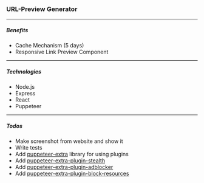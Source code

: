 ### URL-Preview Generator

---
##### Benefits
* Cache Mechanism (5 days)
* Responsive Link Preview Component

---
##### Technologies
* Node.js
* Express
* React
* Puppeteer

---
##### Todos
* Make screenshot from website and show it
* Write tests
* Add [puppeteer-extra](https://www.npmjs.com/package/puppeteer-extra) library for using plugins
* Add [puppeteer-extra-plugin-stealth](https://github.com/berstend/puppeteer-extra/tree/master/packages/puppeteer-extra-plugin-stealth)
* Add [puppeteer-extra-plugin-adblocker](https://github.com/berstend/puppeteer-extra/tree/master/packages/puppeteer-extra-plugin-adblocker)
* Add [puppeteer-extra-plugin-block-resources](https://github.com/berstend/puppeteer-extra/tree/master/packages/puppeteer-extra-plugin-block-resources)

